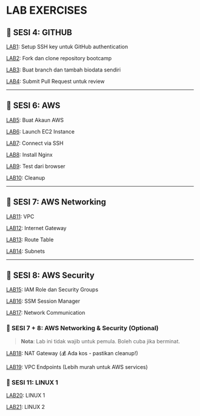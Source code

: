 # LAB EXERCISES

## 🎯 SESI 4: GITHUB

[LAB1](labs/lab1.md): Setup SSH key untuk GitHub authentication

[LAB2](labs/lab2.md): Fork dan clone repository bootcamp

[LAB3](labs/lab3.md): Buat branch dan tambah biodata sendiri

[LAB4](labs/lab4.md): Submit Pull Request untuk review

---

## 🎯 SESI 6: AWS

[LAB5](labs/lab5.md): Buat Akaun AWS

[LAB6](labs/lab6.md): Launch EC2 Instance

[LAB7](labs/lab7.md): Connect via SSH

[LAB8](labs/lab8.md): Install Nginx

[LAB9](labs/lab9.md): Test dari browser

[LAB10](labs/lab10.md): Cleanup

---

## 🎯 SESI 7: AWS Networking

[LAB11](/labs/lab11.md): VPC

[LAB12](/labs/lab12.md): Internet Gateway

[LAB13](/labs/lab13.md): Route Table

[LAB14](/labs/lab14.md): Subnets

---

## 🎯 SESI 8: AWS Security

[LAB15](/labs/lab15.md): IAM Role dan Security Groups

[LAB16](/labs/lab16.md): SSM Session Manager

[LAB17](/labs/lab17.md): Network Communication

### 🎯 SESI 7 + 8: AWS Networking & Security (Optional)

> **Nota**: Lab ini tidak wajib untuk pemula. Boleh cuba jika berminat.

[LAB18](/labs/lab18.md): NAT Gateway (💰 Ada kos - pastikan cleanup!)

[LAB19](/labs/lab19.md): VPC Endpoints (Lebih murah untuk AWS services)

### 🎯 SESI 11: LINUX 1

[LAB20](/labs/lab20.md): LINUX 1

[LAB21](/labs/lab21.md): LINUX 2
